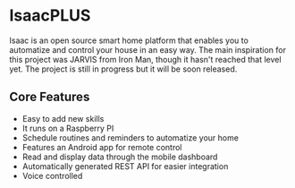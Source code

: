 # IsaacPLUS
Isaac is an open source smart home platform that enables you to automatize and control your house in an easy way. The main inspiration for this project was JARVIS from Iron Man, though it hasn't reached that level yet. The project is still in progress but it will be soon released.

## Core Features ##
* Easy to add new skills
* It runs on a Raspberry PI
* Schedule routines and reminders to automatize your home
* Features an Android app for remote control
* Read and display data through the mobile dashboard
* Automatically generated REST API for easier integration
* Voice controlled

